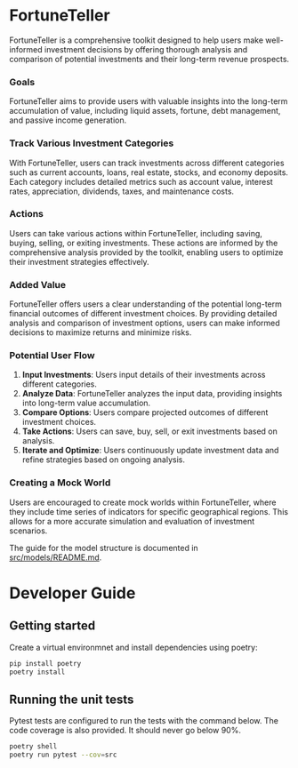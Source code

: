# FortuneTeller

FortuneTeller is a comprehensive toolkit designed to help users make well-informed investment decisions by offering thorough analysis and comparison of potential investments and their long-term revenue prospects.

### Goals

FortuneTeller aims to provide users with valuable insights into the long-term accumulation of value, including liquid assets, fortune, debt management, and passive income generation.

### Track Various Investment Categories

With FortuneTeller, users can track investments across different categories such as current accounts, loans, real estate, stocks, and economy deposits. Each category includes detailed metrics such as account value, interest rates, appreciation, dividends, taxes, and maintenance costs.

### Actions

Users can take various actions within FortuneTeller, including saving, buying, selling, or exiting investments. These actions are informed by the comprehensive analysis provided by the toolkit, enabling users to optimize their investment strategies effectively.

### Added Value

FortuneTeller offers users a clear understanding of the potential long-term financial outcomes of different investment choices. By providing detailed analysis and comparison of investment options, users can make informed decisions to maximize returns and minimize risks.

### Potential User Flow

1. **Input Investments**: Users input details of their investments across different categories.
2. **Analyze Data**: FortuneTeller analyzes the input data, providing insights into long-term value accumulation.
3. **Compare Options**: Users compare projected outcomes of different investment choices.
4. **Take Actions**: Users can save, buy, sell, or exit investments based on analysis.
5. **Iterate and Optimize**: Users continuously update investment data and refine strategies based on ongoing analysis.

### Creating a Mock World

Users are encouraged to create mock worlds within FortuneTeller, where they include time series of indicators for specific geographical regions. This allows for a more accurate simulation and evaluation of investment scenarios.

The guide for the model structure is documented in [src/models/README.md](src/models/README.md).

# Developer Guide

## Getting started

Create a virtual environmnet and install dependencies using poetry:

```sh
pip install poetry
poetry install
```

## Running the unit tests

Pytest tests are configured to run the tests with the command below. The code coverage is also provided. It should never go below 90%.

```sh
poetry shell
poetry run pytest --cov=src
```
